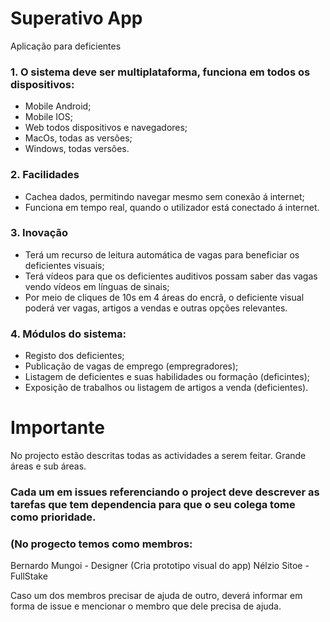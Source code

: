 # Superativo App

Aplicação para deficientes

### 1. O sistema deve ser multiplataforma, funciona em todos os dispositivos:
- Mobile Android;
- Mobile IOS;
- Web todos dispositivos e navegadores;
- MacOs, todas as versões;
- Windows, todas versões.

### 2. Facilidades
- Cachea dados, permitindo navegar mesmo sem conexão á internet;
- Funciona em tempo real, quando o utilizador está conectado á internet.

### 3. Inovação
- Terá um recurso de leitura automática de vagas para beneficiar os deficientes visuais;
- Terá vídeos para que os deficientes auditivos possam saber das vagas vendo vídeos em línguas de sinais;
- Por meio de cliques de 10s em 4 áreas do encrã, o deficiente visual poderá ver vagas, artigos a vendas e outras opções relevantes.

### 4. Módulos do sistema:
- Registo dos deficientes;
- Publicação de vagas de emprego (empregradores);
- Listagem de deficientes e suas habilidades ou formação (deficintes);
- Exposição de trabalhos ou listagem de artigos a venda (deficientes).

# Importante

No projecto estão descritas todas as actividades a serem feitar. Grande áreas e sub áreas.

### Cada um em issues referenciando o project deve descrever as tarefas que tem dependencia para que o seu colega tome como prioridade.

### (No progecto temos como membros:
Bernardo Mungoi - Designer (Cria prototipo visual do app)
Nélzio Sitoe - FullStake

Caso um dos membros precisar de ajuda de outro, deverá informar em forma de issue e mencionar o membro que dele precisa de ajuda.
